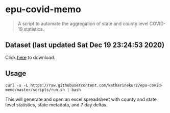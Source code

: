 # epu-covid-memo

> A script to automate the aggregation of state and county level COVID-19 statistics.

<!-- tmpl start -->

## Dataset (last updated Sat Dec 19 23:24:53 2020)

Click [here](https://covid-artifacts.s3.amazonaws.com/records/2020-12-19-232452-covid_artifact.xls) to download.

<!-- tmpl end -->

## Usage

```
curl -s -L https://raw.githubusercontent.com/katharinekurz/epu-covid-memo/master/scripts/run.sh | bash
```

This will generate and open an excel spreadsheet with county and state level statistics, state metadata, and 7 day deltas.